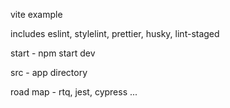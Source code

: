 vite example

includes eslint, stylelint, prettier, husky, lint-staged

start - npm start dev

src - app directory

road map - rtq, jest, cypress ...
